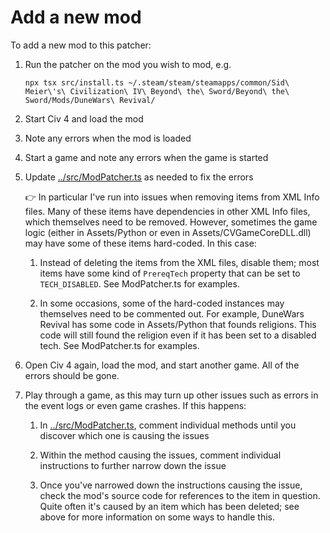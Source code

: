 # Add a new mod

To add a new mod to this patcher:

1. Run the patcher on the mod you wish to mod, e.g.

   ```
   npx tsx src/install.ts ~/.steam/steam/steamapps/common/Sid\ Meier\'s\ Civilization\ IV\ Beyond\ the\ Sword/Beyond\ the\ Sword/Mods/DuneWars\ Revival/
   ```

1. Start Civ 4 and load the mod

1. Note any errors when the mod is loaded

1. Start a game and note any errors when the game is started

1. Update [../src/ModPatcher.ts](../src/ModPatcher.ts) as needed to fix the errors

   👉 In particular I've run into issues when removing items from XML Info files. Many of these items have dependencies in other XML Info files, which themselves need to be removed. However, sometimes the game logic (either in Assets/Python or even in Assets/CVGameCoreDLL.dll) may have some of these items hard-coded. In this case:

   1. Instead of deleting the items from the XML files, disable them; most items have some kind of `PrereqTech` property that can be set to `TECH_DISABLED`. See ModPatcher.ts for examples.

   1. In some occasions, some of the hard-coded instances may themselves need to be commented out. For example, DuneWars Revival has some code in Assets/Python that founds religions. This code will still found the religion even if it has been set to a disabled tech. See ModPatcher.ts for examples.

1. Open Civ 4 again, load the mod, and start another game. All of the errors should be gone.

1. Play through a game, as this may turn up other issues such as errors in the event logs or even game crashes. If this happens:

   1. In [../src/ModPatcher.ts](../src/ModPatcher.ts), comment individual methods until you discover which one is causing the issues

   1. Within the method causing the issues, comment individual instructions to further narrow down the issue

   1. Once you've narrowed down the instructions causing the issue, check the mod's source code for references to the item in question. Quite often it's caused by an item which has been deleted; see above for more information on some ways to handle this.
